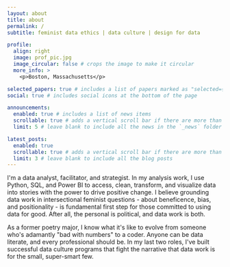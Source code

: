 ```yaml
---
layout: about
title: about
permalink: /
subtitle: feminist data ethics | data culture | design for data

profile:
  align: right
  image: prof_pic.jpg
  image_circular: false # crops the image to make it circular
  more_info: >
    <p>Boston, Massachusetts</p>

selected_papers: true # includes a list of papers marked as "selected={true}"
social: true # includes social icons at the bottom of the page

announcements:
  enabled: true # includes a list of news items
  scrollable: true # adds a vertical scroll bar if there are more than 3 news items
  limit: 5 # leave blank to include all the news in the `_news` folder

latest_posts:
  enabled: true
  scrollable: true # adds a vertical scroll bar if there are more than 3 new posts items
  limit: 3 # leave blank to include all the blog posts
---
```

I'm a data analyst, facilitator, and strategist. In my analysis work, I use Python, SQL, and Power BI to access, clean, transform, and visualize data into stories with the power to drive positive change. I believe grounding data work in intersectional feminist questions - about beneficence, bias, and positionality - is fundamental first step for those committed to using data for good. After all, the personal is political, and data work is both.

As a former poetry major, I know what it's like to evolve from someone who's adamantly "bad with numbers" to a coder. Anyone can be data literate, and every professional should be. In my last two roles, I've built successful data culture programs that fight the narrative that data work is for the small, super-smart few.
